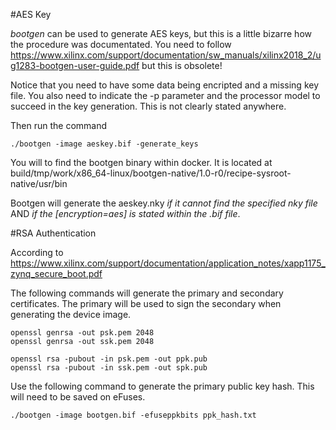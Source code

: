 #AES Key

*bootgen* can be used to generate AES keys, but this is a little bizarre how the procedure was documentated. 
You need to follow https://www.xilinx.com/support/documentation/sw_manuals/xilinx2018_2/ug1283-bootgen-user-guide.pdf
but this is obsolete! 

Notice that you need to have some data being encripted and a missing key file. You also need to indicate the -p parameter and the 
processor model to succeed in the key generation. This is not clearly stated anywhere. 


Then run the command 
 
``` 
./bootgen -image aeskey.bif -generate_keys
```

You will to find the bootgen binary within docker. It is located at build/tmp/work/x86_64-linux/bootgen-native/1.0-r0/recipe-sysroot-native/usr/bin

Bootgen will generate the aeskey.nky *if it cannot find the specified nky file* AND *if the [encryption=aes] is stated within the .bif file*.


#RSA Authentication

According to https://www.xilinx.com/support/documentation/application_notes/xapp1175_zynq_secure_boot.pdf

The following commands will generate the primary and secondary certificates. 
The primary will be used to sign the secondary when generating the device image.

```
openssl genrsa -out psk.pem 2048
openssl genrsa -out ssk.pem 2048

openssl rsa -pubout -in psk.pem -out ppk.pub
openssl rsa -pubout -in ssk.pem -out spk.pub
``` 

Use the following command to generate the primary public key hash. This will need to be saved on eFuses.

```
./bootgen -image bootgen.bif -efuseppkbits ppk_hash.txt
```

 